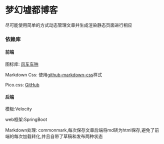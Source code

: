 # 梦幻墟都博客

尽可能使用简单的方式动态管理文章并生成渲染静态页面进行相应

### 依赖库

#### 前端

图标库: [风车车呐](https://www.iconfont.cn/collections/detail?spm=a313x.7781069.1998910419.d9df05512&cid=42427)

Markdown Css: 使用[github-markdown-css](https://github.com/sindresorhus/github-markdown-css)样式

Pico.css: [GitHub](https://github.com/picocss/pico)

#### 后端

模板:Velocity

web框架:SpringBoot

Markdown处理: commonmark,每次保存文章后端将md转为html保存,避免了前端的每次加载转化,并且自带了草稿和发布两种状态


